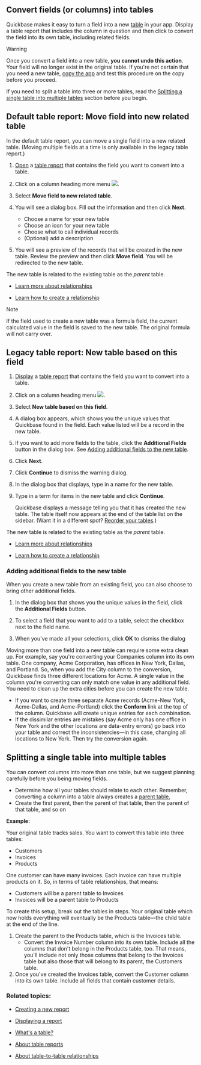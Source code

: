 ## Convert fields (or columns) into tables

Quickbase makes it easy to turn a field into a new [table](https://helpv2.quickbase.com/hc/en-us/articles/4570326161428-What-Is-a-Table-) in your app. Display a table report that includes the column in question and then click to convert the field into its own table, including related fields.

Warning

Once you convert a field into a new table, **you cannot undo this action**. Your field will no longer exist in the original table. If you're not certain that you need a new table, [copy the app](https://helpv2.quickbase.com/hc/en-us/articles/4570366892692) and test this procedure on the copy before you proceed.

If you need to split a table into three or more tables, read the [Splitting a single table into multiple tables](https://helpv2.quickbase.com/hc/en-us/articles/4570316396180-Convert-fields-or-columns-into-tables#h_01H297WTZC2FW3KT11KN19RQJS) section before you begin.

## Default table report: Move field into new related table

In the default table report, you can move a single field into a new related table. (Moving multiple fields at a time is only available in the legacy table report.)

1.  [Open](https://helpv2.quickbase.com/hc/en-us/articles/4570317119252-Displaying-a-report-) a [table report](https://helpv2.quickbase.com/hc/en-us/articles/4570394832916-About-Table-reports-) that contains the field you want to convert into a table.
    
2.  Click on a column heading more menu ![](https://helpv2.quickbase.com/hc/article_attachments/16295295926804).
    
3.  Select **Move field to new related table**.
    
4.  You will see a dialog box. Fill out the information and then click **Next**.
    -   Choose a name for your new table
    -   Choose an icon for your new table
    -   Choose what to call individual records
    -   (Optional) add a description
5.  You will see a preview of the records that will be created in the new table. Review the preview and then click **Move field**. You will be redirected to the new table.

The new table is related to the existing table as the _parent_ table. 

-   [Learn more about relationships](https://helpv2.quickbase.com/hc/en-us/articles/4570287263636-About-table-to-table-relationships-)
    
-   [Learn how to create a relationship](https://helpv2.quickbase.com/hc/en-us/articles/4570269732756-Creating-table-to-table-relationships-)
    

Note

If the field used to create a new table was a formula field, the current calculated value in the field is saved to the new table. The original formula will not carry over.

## Legacy table report: New table based on this field

1.  [Display](https://helpv2.quickbase.com/hc/en-us/articles/4570317119252-Displaying-a-report-) a [table report](https://helpv2.quickbase.com/hc/en-us/articles/4570394832916-About-Table-reports-) that contains the field you want to convert into a table.
    
2.  Click on a column heading menu ![](https://helpv2.quickbase.com/hc/article_attachments/16296361095060).
    
3.  Select **New table based on this field**.
    
4.  A dialog box appears, which shows you the unique values that Quickbase found in the field. Each value listed will be a record in the new table.
    
5.  If you want to add more fields to the table, click the **Additional Fields** button in the dialog box. See [Adding additional fields to the new table](https://helpv2.quickbase.com/hc/en-us/articles/4570316396180-Convert-fields-or-columns-into-tables#h_01H2BHR072AKCDKEAKBBQQGY2R).
    
6.  Click **Next**.
    
7.  Click **Continue** to dismiss the warning dialog.
    
8.  In the dialog box that displays, type in a name for the new table.
    
9.  Type in a term for items in the new table and click **Continue**.
    
    Quickbase displays a message telling you that it has created the new table. The table itself now appears at the end of the table list on the sidebar. (Want it in a different spot? [Reorder your tables](https://helpv2.quickbase.com/hc/en-us/articles/4570355475092-Reorder-Tables-in-an-Application-).)
    

The new table is related to the existing table as the _parent_ table.

-   [Learn more about relationships](https://helpv2.quickbase.com/hc/en-us/articles/4570287263636-About-table-to-table-relationships-)
    
-   [Learn how to create a relationship](https://helpv2.quickbase.com/hc/en-us/articles/4570269732756-Creating-table-to-table-relationships-)
    

### Adding additional fields to the new table

When you create a new table from an existing field, you can also choose to bring other additional fields. 

1.  In the dialog box that shows you the unique values in the field, click the **Additional Fields** button.
2.  To select a field that you want to add to a table, select the checkbox next to the field name.
    
3.  When you've made all your selections, click **OK** to dismiss the dialog
    

Moving more than one field into a new table can require some extra clean up. For example, say you're converting your Companies column into its own table. One company, Acme Corporation, has offices in New York, Dallas, and Portland. So, when you add the City column to the conversion, Quickbase finds three different locations for Acme. A single value in the column you're converting can only match one value in any additional field. You need to clean up the extra cities before you can create the new table. 

-   If you want to create three separate Acme records (Acme-New York, Acme-Dallas, and Acme-Portland) click the **Conform** link at the top of the column. Quickbase will create unique entries for each combination.
-   If the dissimilar entries are mistakes (say Acme only has one office in New York and the other locations are data-entry errors) go back into your table and correct the inconsistencies—in this case, changing all locations to New York. Then try the conversion again.

## Splitting a single table into multiple tables

You can convert columns into more than one table, but we suggest planning carefully before you being moving fields.

-   Determine how all your tables should relate to each other. Remember, converting a column into a table always creates a [parent table.](https://helpv2.quickbase.com/hc/en-us/articles/4570287263636-About-table-to-table-relationships-)
-   Create the first parent, then the parent of that table, then the parent of that table, and so on

**Example:**

Your original table tracks sales. You want to convert this table into three tables:

-   Customers
-   Invoices
-   Products

One customer can have many invoices. Each invoice can have multiple products on it. So, in terms of table relationships, that means:

-   Customers will be a parent table to Invoices
-   Invoices will be a parent table to Products

To create this setup, break out the tables in steps. Your original table which now holds everything will eventually be the Products table—the child table at the end of the line.

1.  Create the parent to the Products table, which is the Invoices table.
    -   Convert the Invoice Number column into its own table. Include all the columns that don't belong in the Products table, too. That means, you'll include not only those columns that belong to the Invoices table but also those that will belong to its parent, the Customers table.
2.  Once you've created the Invoices table, convert the Customer column into its own table. Include all fields that contain customer details.

### Related topics:

-   [Creating a new report](https://helpv2.quickbase.com/hc/en-us/articles/4570327815572-Create-a-new-report-)
    
-   [Displaying a report](https://helpv2.quickbase.com/hc/en-us/articles/4570317119252-Displaying-a-report-)
    
-   [What's a table?](https://helpv2.quickbase.com/hc/en-us/articles/4570326161428-What-Is-a-Table-)
    
-   [About table reports](https://helpv2.quickbase.com/hc/en-us/articles/4570394832916-About-Table-reports-)
    
-   [About table-to-table relationships](https://helpv2.quickbase.com/hc/en-us/articles/4570287263636-About-table-to-table-relationships-)